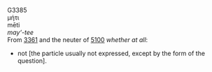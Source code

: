 G3385  
μήτι  
mēti  
*may‘-tee*  
From [3361](g3361) and the neuter of [5100](g5100) *whether* *at* *all*:
- not \[the particle usually not expressed, except by the form of the
question\].  
